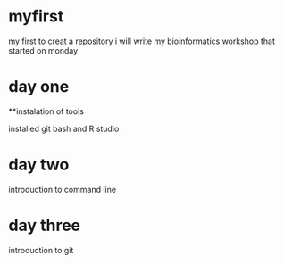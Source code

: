 # myfirst
my first to creat a repository
i will write my bioinformatics workshop that started on monday

# day one
**instalation of tools

installed git bash and R studio

# day two

introduction to command line

# day three

introduction to git

